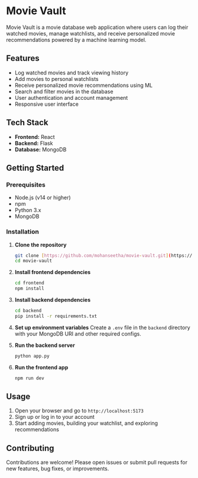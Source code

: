 # Movie Vault

Movie Vault is a movie database web application where users can log their watched movies, manage watchlists, and receive personalized movie recommendations powered by a machine learning model.

## Features

* Log watched movies and track viewing history
* Add movies to personal watchlists
* Receive personalized movie recommendations using ML
* Search and filter movies in the database
* User authentication and account management
* Responsive user interface

## Tech Stack

* **Frontend:** React
* **Backend:** Flask
* **Database:** MongoDB

## Getting Started

### Prerequisites

* Node.js (v14 or higher)
* npm
* Python 3.x
* MongoDB

### Installation

1.  **Clone the repository**
    ```bash
    git clone [https://github.com/mohanseetha/movie-vault.git](https://github.com/mohanseetha/movie-vault.git)
    cd movie-vault
    ```

2.  **Install frontend dependencies**
    ```bash
    cd frontend
    npm install
    ```

3.  **Install backend dependencies**
    ```bash
    cd backend
    pip install -r requirements.txt
    ```

4.  **Set up environment variables**
    Create a `.env` file in the `backend` directory with your MongoDB URI and other required configs.

5.  **Run the backend server**
    ```bash
    python app.py
    ```

6.  **Run the frontend app**
    ```bash
    npm run dev
    ```

## Usage

1.  Open your browser and go to `http://localhost:5173`
2.  Sign up or log in to your account
3.  Start adding movies, building your watchlist, and exploring recommendations

## Contributing

Contributions are welcome! Please open issues or submit pull requests for new features, bug fixes, or improvements.
